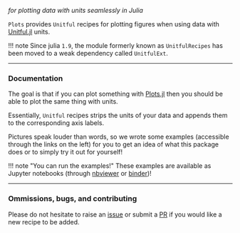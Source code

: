 *for plotting data with units seamlessly in Julia*

`Plots` provides `Unitful` recipes for plotting figures when using data with [Unitful.jl](https://github.com/PainterQubits/Unitful.jl) units.

!!! note
    Since julia `1.9`, the module formerly known as `UnitfulRecipes` has been moved to a weak dependency called `UnitfulExt`.

---

### Documentation

The goal is that if you can plot something with [Plots.jl](https://github.com/JuliaPlots/Plots.jl) then you should be able to plot the same thing with units.

Essentially, `Unitful` recipes strips the units of your data and appends them to the corresponding axis labels.

Pictures speak louder than words, so we wrote some examples (accessible through the links on the left) for you to get an idea of what this package does or to simply try it out for yourself!

!!! note "You can run the examples!"
    These examples are available as Jupyter notebooks (through [nbviewer](https://nbviewer.jupyter.org/) or [binder](https://mybinder.org/))!

---

### Ommissions, bugs, and contributing

Please do not hesitate to raise an [issue](https://github.com/JuliaPlots/Plots.jl/issues) or submit a [PR](https://github.com/JuliaPlots/Plots.jl/pulls) if you would like a new recipe to be added.
